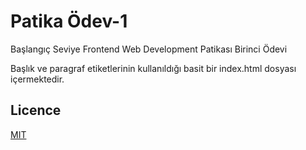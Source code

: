 # Patika Ödev-1

Başlangıç Seviye Frontend Web Development Patikası Birinci Ödevi

Başlık ve paragraf etiketlerinin kullanıldığı basit bir index.html dosyası içermektedir.

## Licence
[MIT](https://choosealicense.com/licenses/mit)
